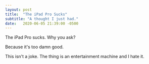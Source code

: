 ```yaml
---
layout: post
title:  "The iPad Pro Sucks"
subtitle: "A thought I just had."
date:   2020-06-05 21:39:00 -0500
---
```


The iPad Pro sucks. Why you ask?

Because it's too damn good.

This isn't a joke. The thing is an entertainment machine and I hate it. 